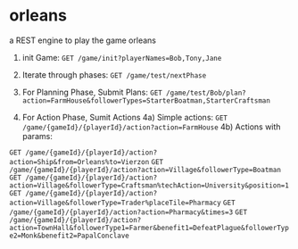 # orleans

a REST engine to play the game orleans

1) init Game:
`GET /game/init?playerNames=Bob,Tony,Jane`

2) Iterate through phases:
`GET /game/test/nextPhase`

3) For Planning Phase, Submit Plans:
`GET /game/test/Bob/plan?action=FarmHouse&followerTypes=StarterBoatman,StarterCraftsman`

4) For Action Phase, Sumit Actions
4a) Simple actions: `GET /game/{gameId}/{playerId}/action?action=FarmHouse`
4b) Actions with params:

`GET /game/{gameId}/{playerId}/action?action=Ship&from=Orleans%to=Vierzon`
`GET /game/{gameId}/{playerId}/action?action=Village&followerType=Boatman`
`GET /game/{gameId}/{playerId}/action?action=Village&followerType=Craftsman%techAction=University&position=1`
`GET /game/{gameId}/{playerId}/action?action=Village&followerType=Trader%placeTile=Pharmacy`
`GET /game/{gameId}/{playerId}/action?action=Pharmacy&times=3`
`GET /game/{gameId}/{playerId}/action?action=TownHall&followerType1=Farmer&benefit1=DefeatPlague&followerType2=Monk&benefit2=PapalConclave`